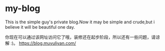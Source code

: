 # my-blog
This is the simple guy's private blog.Now it may be simple and crude,but i believe it will be beautiful one day.

你现在可以通过该网址访问它了哦，装修还在起步阶段，所以还有一些问题，请谅解 :)。
https://blog.muyuliyan.com/